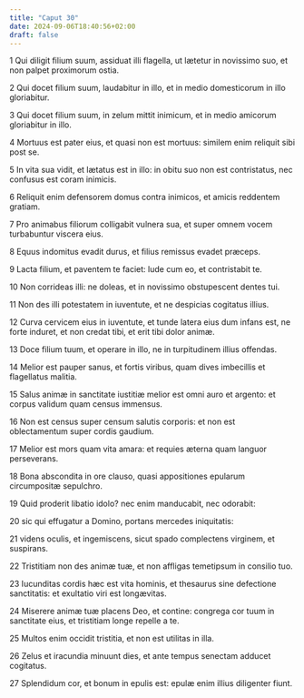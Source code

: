 ```yaml
---
title: "Caput 30"
date: 2024-09-06T18:40:56+02:00
draft: false
---
```




1 Qui diligit filium suum, assiduat illi flagella, ut lætetur in novissimo suo, et non palpet proximorum ostia.

2 Qui docet filium suum, laudabitur in illo, et in medio domesticorum in illo gloriabitur.

3 Qui docet filium suum, in zelum mittit inimicum, et in medio amicorum gloriabitur in illo.

4 Mortuus est pater eius, et quasi non est mortuus: similem enim reliquit sibi post se.

5 In vita sua vidit, et lætatus est in illo: in obitu suo non est contristatus, nec confusus est coram inimicis.

6 Reliquit enim defensorem domus contra inimicos, et amicis reddentem gratiam.

7 Pro animabus filiorum colligabit vulnera sua, et super omnem vocem turbabuntur viscera eius.

8 Equus indomitus evadit durus, et filius remissus evadet præceps.

9 Lacta filium, et paventem te faciet: lude cum eo, et contristabit te.

10 Non corrideas illi: ne doleas, et in novissimo obstupescent dentes tui.

11 Non des illi potestatem in iuventute, et ne despicias cogitatus illius.

12 Curva cervicem eius in iuventute, et tunde latera eius dum infans est, ne forte induret, et non credat tibi, et erit tibi dolor animæ.

13 Doce filium tuum, et operare in illo, ne in turpitudinem illius offendas.

14 Melior est pauper sanus, et fortis viribus, quam dives imbecillis et flagellatus malitia.

15 Salus animæ in sanctitate iustitiæ melior est omni auro et argento: et corpus validum quam census immensus.

16 Non est census super censum salutis corporis: et non est oblectamentum super cordis gaudium.

17 Melior est mors quam vita amara: et requies æterna quam languor perseverans.

18 Bona abscondita in ore clauso, quasi appositiones epularum circumpositæ sepulchro.

19 Quid proderit libatio idolo? nec enim manducabit, nec odorabit:

20 sic qui effugatur a Domino, portans mercedes iniquitatis:

21 videns oculis, et ingemiscens, sicut spado complectens virginem, et suspirans.

22 Tristitiam non des animæ tuæ, et non affligas temetipsum in consilio tuo.

23 Iucunditas cordis hæc est vita hominis, et thesaurus sine defectione sanctitatis: et exultatio viri est longævitas.

24 Miserere animæ tuæ placens Deo, et contine: congrega cor tuum in sanctitate eius, et tristitiam longe repelle a te.

25 Multos enim occidit tristitia, et non est utilitas in illa.

26 Zelus et iracundia minuunt dies, et ante tempus senectam adducet cogitatus.

27 Splendidum cor, et bonum in epulis est: epulæ enim illius diligenter fiunt.

